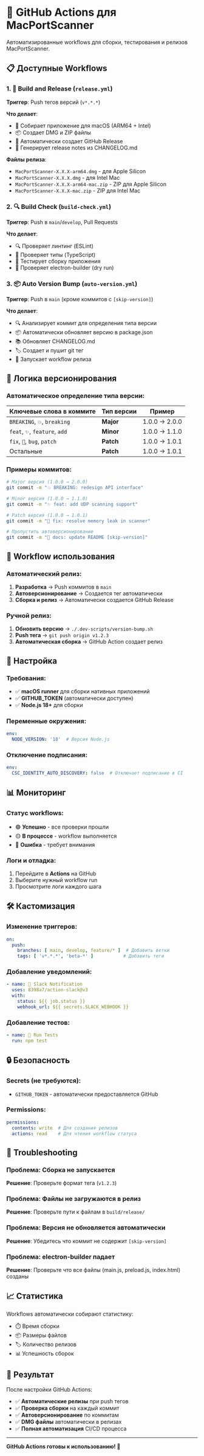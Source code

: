 # 🤖 GitHub Actions для MacPortScanner

Автоматизированные workflows для сборки, тестирования и релизов MacPortScanner.

## 📋 Доступные Workflows

### 1. 🚀 Build and Release (`release.yml`)

**Триггер**: Push тегов версий (`v*.*.*`)

**Что делает**:
- 🔨 Собирает приложение для macOS (ARM64 + Intel)
- 📦 Создает DMG и ZIP файлы
- 🚀 Автоматически создает GitHub Release
- 📝 Генерирует release notes из CHANGELOG.md

**Файлы релиза**:
- `MacPortScanner-X.X.X-arm64.dmg` - для Apple Silicon
- `MacPortScanner-X.X.X.dmg` - для Intel Mac
- `MacPortScanner-X.X.X-arm64-mac.zip` - ZIP для Apple Silicon
- `MacPortScanner-X.X.X-mac.zip` - ZIP для Intel Mac

### 2. 🔍 Build Check (`build-check.yml`)

**Триггер**: Push в `main`/`develop`, Pull Requests

**Что делает**:
- 🔍 Проверяет линтинг (ESLint)
- 🔧 Проверяет типы (TypeScript)
- 🔨 Тестирует сборку приложения
- 🧪 Проверяет electron-builder (dry run)

### 3. 📦 Auto Version Bump (`auto-version.yml`)

**Триггер**: Push в `main` (кроме коммитов с `[skip-version]`)

**Что делает**:
- 🔍 Анализирует коммит для определения типа версии
- 📦 Автоматически обновляет версию в package.json
- 📚 Обновляет CHANGELOG.md
- 🏷️ Создает и пушит git тег
- 🚀 Запускает workflow релиза

## 🎯 Логика версионирования

### Автоматическое определение типа версии:

| Ключевые слова в коммите | Тип версии | Пример |
|-------------------------|------------|---------|
| `BREAKING`, `💥`, `breaking` | **Major** | 1.0.0 → 2.0.0 |
| `feat`, `✨`, `feature`, `add` | **Minor** | 1.0.0 → 1.1.0 |
| `fix`, `🐛`, `bug`, `patch` | **Patch** | 1.0.0 → 1.0.1 |
| Остальные | **Patch** | 1.0.0 → 1.0.1 |

### Примеры коммитов:

```bash
# Major версия (1.0.0 → 2.0.0)
git commit -m "💥 BREAKING: redesign API interface"

# Minor версия (1.0.0 → 1.1.0)  
git commit -m "✨ feat: add UDP scanning support"

# Patch версия (1.0.0 → 1.0.1)
git commit -m "🐛 fix: resolve memory leak in scanner"

# Пропустить автоверсионирование
git commit -m "📝 docs: update README [skip-version]"
```

## 🚀 Workflow использования

### Автоматический релиз:
1. **Разработка** → Push коммитов в `main`
2. **Автоверсионирование** → Создается тег автоматически
3. **Сборка и релиз** → Автоматически создается GitHub Release

### Ручной релиз:
1. **Обновить версию** → `./.dev-scripts/version-bump.sh`
2. **Push тега** → `git push origin v1.2.3`
3. **Автоматическая сборка** → GitHub Action создает релиз

## 🔧 Настройка

### Требования:
- ✅ **macOS runner** для сборки нативных приложений
- ✅ **GITHUB_TOKEN** (автоматически доступен)
- ✅ **Node.js 18+** для сборки

### Переменные окружения:
```yaml
env:
  NODE_VERSION: '18'  # Версия Node.js
```

### Отключение подписания:
```yaml
env:
  CSC_IDENTITY_AUTO_DISCOVERY: false  # Отключает подписание в CI
```

## 📊 Мониторинг

### Статус workflows:
- 🟢 **Успешно** - все проверки прошли
- 🟡 **В процессе** - workflow выполняется
- 🔴 **Ошибка** - требует внимания

### Логи и отладка:
1. Перейдите в **Actions** на GitHub
2. Выберите нужный workflow run
3. Просмотрите логи каждого шага

## 🛠️ Кастомизация

### Изменение триггеров:
```yaml
on:
  push:
    branches: [ main, develop, feature/* ]  # Добавить ветки
    tags: [ 'v*.*.*', 'beta-*' ]           # Добавить теги
```

### Добавление уведомлений:
```yaml
- name: 📢 Slack Notification
  uses: 8398a7/action-slack@v3
  with:
    status: ${{ job.status }}
    webhook_url: ${{ secrets.SLACK_WEBHOOK }}
```

### Добавление тестов:
```yaml
- name: 🧪 Run Tests
  run: npm test
```

## 🔒 Безопасность

### Secrets (не требуются):
- `GITHUB_TOKEN` - автоматически предоставляется GitHub

### Permissions:
```yaml
permissions:
  contents: write  # Для создания релизов
  actions: read    # Для чтения workflow статуса
```

## 🐛 Troubleshooting

### Проблема: Сборка не запускается
**Решение**: Проверьте формат тега (`v1.2.3`)

### Проблема: Файлы не загружаются в релиз
**Решение**: Проверьте пути к файлам в `build/release/`

### Проблема: Версия не обновляется автоматически
**Решение**: Убедитесь что коммит не содержит `[skip-version]`

### Проблема: electron-builder падает
**Решение**: Проверьте что все файлы (main.js, preload.js, index.html) созданы

## 📈 Статистика

Workflows автоматически собирают статистику:
- ⏱️ Время сборки
- 📦 Размеры файлов
- 🏷️ Количество релизов
- 📊 Успешность сборок

## 🎉 Результат

После настройки GitHub Actions:
- ✅ **Автоматические релизы** при push тегов
- ✅ **Проверка сборки** на каждый коммит
- ✅ **Автоверсионирование** по коммитам
- ✅ **DMG файлы** автоматически в релизах
- ✅ **Полная автоматизация** CI/CD процесса

---

**GitHub Actions готовы к использованию! 🚀**